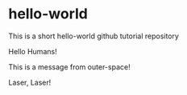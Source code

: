 # hello-world
This is a short hello-world github tutorial repository


Hello Humans!

This is a message from outer-space!

Laser, Laser!
